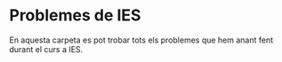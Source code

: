 # Problemes de IES
En aquesta carpeta es pot trobar tots els problemes que hem anant fent durant el curs a IES.
